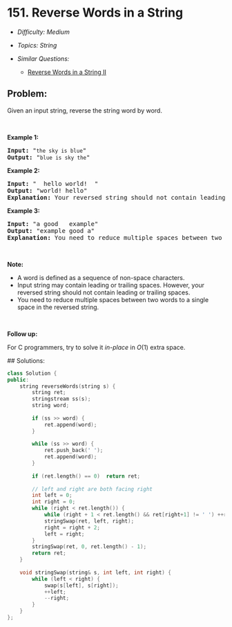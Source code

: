 # 151. Reverse Words in a String

* *Difficulty: Medium*

* *Topics: String*

* *Similar Questions:*

  * [Reverse Words in a String II](reverse-words-in-a-string-ii.md)

## Problem:

<p>Given an input string, reverse the string word by word.</p>

<p>&nbsp;</p>

<p><strong>Example 1:</strong></p>

<pre>
<strong>Input:</strong> &quot;<code>the sky is blue</code>&quot;
<strong>Output:&nbsp;</strong>&quot;<code>blue is sky the</code>&quot;
</pre>

<p><strong>Example 2:</strong></p>

<pre>
<strong>Input:</strong> &quot; &nbsp;hello world! &nbsp;&quot;
<strong>Output:&nbsp;</strong>&quot;world! hello&quot;
<strong>Explanation:</strong> Your reversed string should not contain leading or trailing spaces.
</pre>

<p><strong>Example 3:</strong></p>

<pre>
<strong>Input:</strong> &quot;a good &nbsp; example&quot;
<strong>Output:&nbsp;</strong>&quot;example good a&quot;
<strong>Explanation:</strong> You need to reduce multiple spaces between two words to a single space in the reversed string.
</pre>

<p>&nbsp;</p>

<p><strong>Note:</strong></p>

<ul>
	<li>A word is defined as a sequence of non-space characters.</li>
	<li>Input string may contain leading or trailing spaces. However, your reversed string should not contain leading or trailing spaces.</li>
	<li>You need to reduce multiple spaces between two words to a single space in the reversed string.</li>
</ul>

<p>&nbsp;</p>

<p><strong>Follow up:</strong></p>

<p>For C programmers, try to solve it <em>in-place</em> in <em>O</em>(1) extra space.</p>
## Solutions:

```c++
class Solution {
public:
    string reverseWords(string s) {
        string ret;
        stringstream ss(s);
        string word;
        
        if (ss >> word) {
            ret.append(word);
        }
        
        while (ss >> word) {
            ret.push_back(' ');
            ret.append(word);
        }
        
        if (ret.length() == 0)  return ret;
        
        // left and right are both facing right
        int left = 0;
        int right = 0;
        while (right < ret.length()) {
            while (right + 1 < ret.length() && ret[right+1] != ' ') ++right;
            stringSwap(ret, left, right);
            right = right + 2;
            left = right;
        }
        stringSwap(ret, 0, ret.length() - 1);
        return ret;
    }
    
    void stringSwap(string& s, int left, int right) {
        while (left < right) {
            swap(s[left], s[right]);
            ++left;
            --right;
        }
    }
};
```
